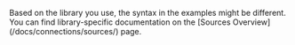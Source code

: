 <div class="premonition info"><div class="fa fa-info-circle"></div><div class="content"> <p markdown=1>Based on the library you use, the syntax in the examples might be different. You can find library-specific documentation on the [Sources Overview](/docs/connections/sources/) page.</p></div></div>
